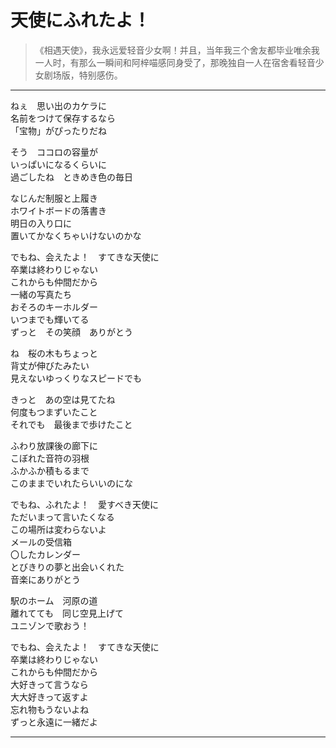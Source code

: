 # 天使にふれたよ！

> 《相遇天使》，我永远爱轻音少女啊！并且，当年我三个舍友都毕业唯余我一人时，有那么一瞬间和阿梓喵感同身受了，那晚独自一人在宿舍看轻音少女剧场版，特别感伤。

---

<div class='lyrics'>

<p>
ねぇ　思い出のカケラに</br>
名前をつけて保存するなら</br>
「宝物」がぴったりだね</br>
</p>

<p>
そう　ココロの容量が</br>
いっぱいになるくらいに</br>
過ごしたね　ときめき色の毎日</br>
</p>

<p>
なじんだ制服と上履き</br>
ホワイトボードの落書き</br>
明日の入り口に</br>
置いてかなくちゃいけないのかな</br>
</p>

<p>
でもね、会えたよ！　すてきな天使に</br>
卒業は終わりじゃない</br>
これからも仲間だから</br>
一緒の写真たち</br>
おそろのキーホルダー</br>
いつまでも輝いてる</br>
ずっと　その笑顔　ありがとう</br>
</p>

<p>
ね　桜の木もちょっと</br>
背丈が伸びたみたい</br>
見えないゆっくりなスピードでも</br>
</p>

<p>
きっと　あの空は見てたね</br>
何度もつまずいたこと</br>
それでも　最後まで歩けたこと</br>
</p>

<p>
ふわり放課後の廊下に</br>
こぼれた音符の羽根</br>
ふかふか積もるまで</br>
このままでいれたらいいのにな</br>
</p>

<p>
でもね、ふれたよ！　愛すべき天使に</br>
ただいまって言いたくなる</br>
この場所は変わらないよ</br>
メールの受信箱</br>
〇したカレンダー</br>
とびきりの夢と出会いくれた</br>
音楽にありがとう</br>
</p>

<p>
駅のホーム　河原の道</br>
離れてても　同じ空見上げて</br>
ユニゾンで歌おう！</br>
</p>

<p>
でもね、会えたよ！　すてきな天使に</br>
卒業は終わりじゃない</br>
これからも仲間だから</br>
大好きって言うなら</br>
大大好きって返すよ</br>
忘れ物もうないよね</br>
ずっと永遠に一緒だよ</br>
</p>

</div>

---
